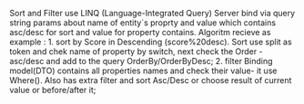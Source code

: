 Sort and Filter use LINQ (Language-Integrated Query) 
Server bind via query string params about name of entity`s proprty and value which contains asc/desc for sort and value for property contains.
Algoritm recieve as example : 
	1. sort by Score in Descending (score%20desc). 
Sort use split as token and chek name of property by switch, next check the Order - asc/desc and add to the query OrderBy/OrderByDesc;
	2. filter Binding model(DTO) contains all properties names and check their value- it use Where(). Also has extra filter and sort Asc/Desc or choose result of current value or before/after it;